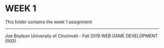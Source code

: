 # WEEK 1

This folder contains the week 1 assignment

---

Joe Boylson
University of Cincinnati - Fall 2019
WEB GAME DEVELOPMENT (002)

